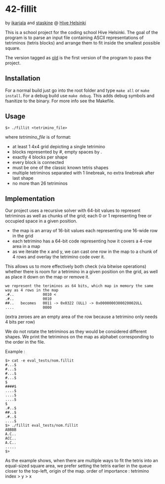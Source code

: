 # 42-fillit
by [ikarjala](https://github.com/ickarjala) and [staskine](https://github.com/staskine) @ [Hive Helsinki](https://www.hive.fi/en/)

This is a school project for the coding school Hive Helsinki.
The goal of the program is to parse an input file containing ASCII representations of tetriminos (tetris blocks)
and arrange them to fit inside the smallest possible square.

The version tagged as [old](https://github.com/ickarjala/42-fillit/tree/old) is the first version of the program to pass the project.

## Installation
For a normal build just go into the root folder and type
``make all`` or ``make install``.
For a debug build use ``make debug``. This adds debug symbols and fsanitize to the binary.
For more info see the Makefile.

## Usage
```
$> ./fillit <tetrimino_file>
```
where *tetrimino_file* is of format:
* at least 1 4x4 grid depicting a single tetrimino
* blocks represented by \#, empty spaces by \.
* exactly 4 blocks per shape
* every block is connected
* must be one of the classic known tetris shapes
* multiple tetriminos separated with 1 linebreak, no extra linebreak after last shape
* no more than 26 tetriminos

## Implementation
Our project uses a recursive solver with 64-bit values to represent tetriminos as well as chunks of the grid;
each 0 or 1 representing free or occupied space in a given position.
* the map is an array of 16-bit values each representing one 16-wide row in the grid
* each tetrimino has a 64-bit code representing how it covers a 4-row area in a map
* as we iterate the x and y, we can cast one row in the map to a chunk of 4 rows and overlay the tetrimino code over it.

This allows us to more effectively both check (via bitwise operations) whether there is room for a tetrimino in a given position on the grid,
as well as place it down on the map or remove it.
```
we represent the teriminos as 64 bits, which map in memory the same way as 4 rows in the map
.#..             0010 <
.#..             0010
##..   becomes   0011 -> 0x0322 (ULL) -> 0x0000000300020002ULL
....             0000

```
(extra zeroes are an empty area of the row because a tetrimino only needs 4 bits per row)

We do not rotate the tetriminos as they would be considered different shapes.
We print the tetriminos on the map as alphabet corresponding to the order in the file.

Example :
```
$> cat -e eval_tests/nom.fillit
#...$
#...$
#...$
#...$
$
####$
....$
....$
....$
$
.#..$
##..$
.#..$
....$
$> ./fillit eval_tests/nom.fillit
ABBBB
A.C..
ACC..
A.C..
.....
$>
```
As the example shows, when there are multiple ways to fit the tetris into an equal-sized square area,
we prefer setting the tetris earlier in the queue closer to the top-left, origin of the map.
order of importance : tetrimino index > y > x
